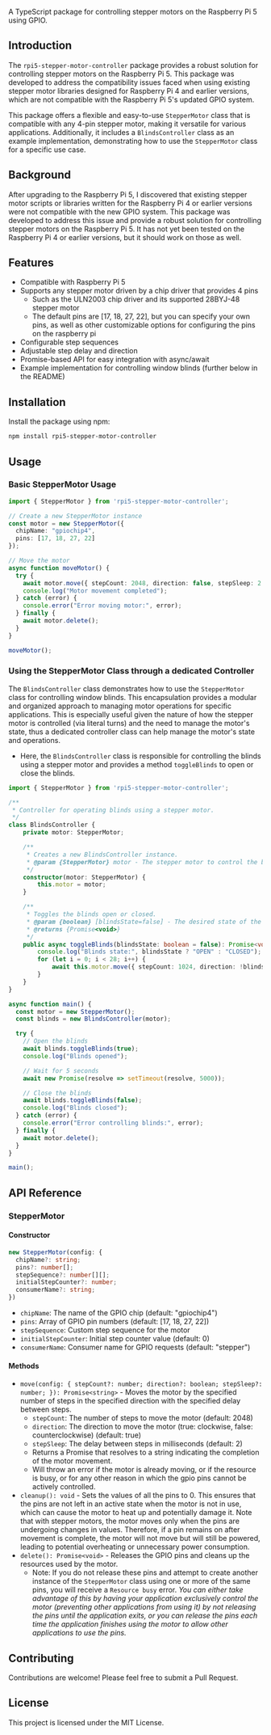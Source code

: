 A TypeScript package for controlling stepper motors on the Raspberry Pi 5 using GPIO.

## Introduction

The `rpi5-stepper-motor-controller` package provides a robust solution for controlling stepper motors on the Raspberry Pi 5. This package was developed to address the compatibility issues faced when using existing stepper motor libraries designed for Raspberry Pi 4 and earlier versions, which are not compatible with the Raspberry Pi 5's updated GPIO system.

This package offers a flexible and easy-to-use `StepperMotor` class that is compatible with any 4-pin stepper motor, making it versatile for various applications. Additionally, it includes a `BlindsController` class as an example implementation, demonstrating how to use the `StepperMotor` class for a specific use case.

## Background

After upgrading to the Raspberry Pi 5, I discovered that existing stepper motor scripts or libraries written for the Raspberry Pi 4 or earlier versions were not compatible with the new GPIO system. This package was developed to address this issue and provide a robust solution for controlling stepper motors on the Raspberry Pi 5. It has not yet been tested on the Raspberry Pi 4 or earlier versions, but it should work on those as well.

## Features

- Compatible with Raspberry Pi 5
- Supports any stepper motor driven by a chip driver that provides 4 pins
  - Such as the ULN2003 chip driver and its supported 28BYJ-48 stepper motor
  - The default pins are [17, 18, 27, 22], but you can specify your own pins, as well as other customizable options for configuring the pins on the raspberry pi
- Configurable step sequences
- Adjustable step delay and direction
- Promise-based API for easy integration with async/await
- Example implementation for controlling window blinds (further below in the README)

## Installation

Install the package using npm:

```bash
npm install rpi5-stepper-motor-controller
```

## Usage

### Basic StepperMotor Usage

```typescript
import { StepperMotor } from 'rpi5-stepper-motor-controller';

// Create a new StepperMotor instance
const motor = new StepperMotor({
  chipName: "gpiochip4",
  pins: [17, 18, 27, 22]
});

// Move the motor
async function moveMotor() {
  try {
    await motor.move({ stepCount: 2048, direction: false, stepSleep: 2 });
    console.log("Motor movement completed");
  } catch (error) {
    console.error("Error moving motor:", error);
  } finally {
    await motor.delete();
  }
}

moveMotor();
```

### Using the StepperMotor Class through a dedicated Controller

The `BlindsController` class demonstrates how to use the `StepperMotor` class for controlling window blinds. This encapsulation provides a modular and organized approach to managing motor operations for specific applications. This is especially useful given the nature of how the stepper motor is controlled (via literal turns) and the need to manage the motor's state, thus a dedicated controller class can help manage the motor's state and operations.
- Here, the `BlindsController` class is responsible for controlling the blinds using a stepper motor and provides a method `toggleBlinds` to open or close the blinds.
```typescript
import { StepperMotor } from 'rpi5-stepper-motor-controller';

/**
 * Controller for operating blinds using a stepper motor.
 */
class BlindsController {
    private motor: StepperMotor;

    /**
     * Creates a new BlindsController instance.
     * @param {StepperMotor} motor - The stepper motor to control the blinds.
     */
    constructor(motor: StepperMotor) {
        this.motor = motor;
    }

    /**
     * Toggles the blinds open or closed.
     * @param {boolean} [blindsState=false] - The desired state of the blinds (true: open, false: closed).
     * @returns {Promise<void>}
     */
    public async toggleBlinds(blindsState: boolean = false): Promise<void> {
        console.log("Blinds state:", blindsState ? "OPEN" : "CLOSED");
        for (let i = 0; i < 28; i++) {
            await this.motor.move({ stepCount: 1024, direction: !blindsState, stepSleep: 2 });
        }
    }
}

async function main() {
  const motor = new StepperMotor();
  const blinds = new BlindsController(motor);

  try {
    // Open the blinds
    await blinds.toggleBlinds(true);
    console.log("Blinds opened");

    // Wait for 5 seconds
    await new Promise(resolve => setTimeout(resolve, 5000));

    // Close the blinds
    await blinds.toggleBlinds(false);
    console.log("Blinds closed");
  } catch (error) {
    console.error("Error controlling blinds:", error);
  } finally {
    await motor.delete();
  }
}

main();
```

## API Reference

### StepperMotor

#### Constructor

```typescript
new StepperMotor(config: {
  chipName?: string;
  pins?: number[];
  stepSequence?: number[][];
  initialStepCounter?: number;
  consumerName?: string;
})
```

- `chipName`: The name of the GPIO chip (default: "gpiochip4")
- `pins`: Array of GPIO pin numbers (default: [17, 18, 27, 22])
- `stepSequence`: Custom step sequence for the motor
- `initialStepCounter`: Initial step counter value (default: 0)
- `consumerName`: Consumer name for GPIO requests (default: "stepper")

#### Methods

- `move(config: { stepCount?: number; direction?: boolean; stepSleep?: number; }): Promise<string>` - Moves the motor by the specified number of steps in the specified direction with the specified delay between steps.
  - `stepCount`: The number of steps to move the motor (default: 2048)
  - `direction`: The direction to move the motor (true: clockwise, false: counterclockwise) (default: true)
  - `stepSleep`: The delay between steps in milliseconds (default: 2)
  - Returns a Promise that resolves to a string indicating the completion of the motor movement.
  - Will throw an error if the motor is already moving, or if the resource is busy, or for any other reason in which the gpio pins cannot be actively controlled.
- `cleanup(): void` - Sets the values of all the pins to 0. This ensures that the pins are not left in an active state when the motor is not in use, which can cause the motor to heat up and potentially damage it. Note that with stepper motors, the motor moves only when the pins are undergoing changes in values. Therefore, if a pin remains on after movement is complete, the motor will not move but will still be powered, leading to potential overheating or unnecessary power consumption.
- `delete(): Promise<void>` - Releases the GPIO pins and cleans up the resources used by the motor.
  -  Note: If you do not release these pins and attempt to create another instance of the `StepperMotor` class using one or more of the same pins, you will receive a `Resource busy` error. *You can either take advantage of this by having your application exclusively control the motor (preventing other applications from using it) by not releasing the pins until the application exits, or you can release the pins each time the application finishes using the motor to allow other applications to use the pins.*


## Contributing

Contributions are welcome! Please feel free to submit a Pull Request.

## License

This project is licensed under the MIT License.

